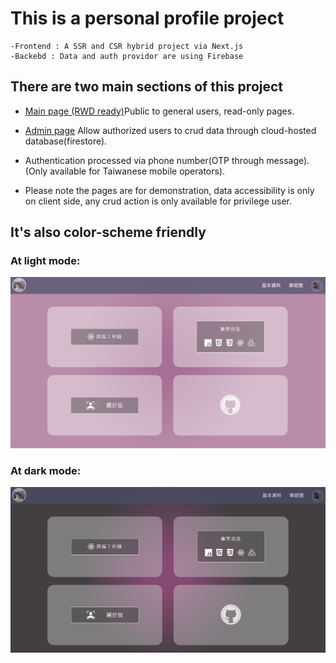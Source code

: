 # This is a personal profile project

    -Frontend : A SSR and CSR hybrid project via Next.js
    -Backebd : Data and auth providor are using Firebase

## There are two main sections of this project

- [Main page (RWD ready)](https://liting-cv.vercel.app/en)Public to general users, read-only pages.

- [Admin page](https://liting-cv.vercel.app/en/admin)
  Allow authorized users to crud data through cloud-hosted database(firestore).
- Authentication processed via phone number(OTP through message).(Only available for Taiwanese mobile operators).
- Please note the pages are for demonstration, data accessibility is only on client side, any crud action is only available for privilege user.
  
## It's also color-scheme friendly 

### At light mode: 

![light mode](public/light.png "light mode")

### At dark mode: 

![dark mode](public/dark.png "dark mode")